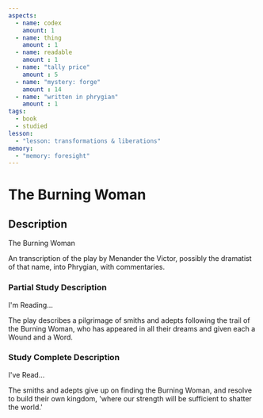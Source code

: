```yaml
---
aspects: 
  - name: codex
    amount: 1
  - name: thing
    amount : 1
  - name: readable
    amount : 1
  - name: "tally price"
    amount : 5
  - name: "mystery: forge"
    amount : 14
  - name: "written in phrygian"
    amount : 1
tags:
  - book
  - studied
lesson:
  - "lesson: transformations & liberations"
memory:
  - "memory: foresight"
---
```


# The Burning Woman

## Description
The Burning Woman

An transcription of the play by Menander the Victor, possibly the dramatist of that name, into Phrygian, with commentaries.
### Partial Study Description
I'm Reading...

The play describes a pilgrimage of smiths and adepts following the trail of the Burning Woman, who has appeared in all their dreams and given each a Wound and a Word.
### Study Complete Description
I've Read...

The smiths and adepts give up on finding the Burning Woman, and resolve to build their own kingdom, 'where our strength will be sufficient to shatter the world.'